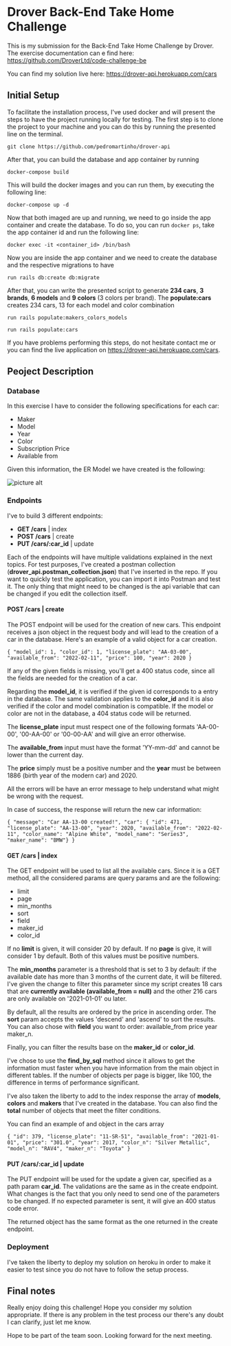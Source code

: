 # Drover Back-End Take Home Challenge

This is my submission for the Back-End Take Home Challenge by Drover. The exercise documentation can e find here: <https://github.com/DroverLtd/code-challenge-be>

You can find my solution live here: <https://drover-api.herokuapp.com/cars>

## Initial Setup

To facilitate the installation process, I've used docker and will present the steps to have the project running locally for testing. The first step is to clone the project to your machine and you can do this by running the presented line on the terminal.

```git clone https://github.com/pedromartinho/drover-api```

After that, you can build the database and app container by running

```docker-compose build```

This will build the docker images and you can run them, by executing the following line:

```docker-compose up -d```

Now that both imaged are up and running, we need to go inside the app container and create the database. To do so, you can run ```docker ps```, take the app container id and run the following line:

```docker exec -it <container_id> /bin/bash```

Now you are inside the app container and we need to create the database and the respective migrations to have

```run rails db:create db:migrate```

After that, you can write the presented script to generate **234 cars**, **3 brands**, **6 models** and **9 colors** (3 colors per brand). The **populate:cars** creates 234 cars, 13 for each model and color combination

```run rails populate:makers_colors_models```

```run rails populate:cars```

If you have problems performing this steps, do not hesitate contact me or you can find the live application on <https://drover-api.herokuapp.com/cars>.

## Peoject Description

### Database

In this exercise I have to consider the following specifications for each car:

* Maker
* Model
* Year
* Color
* Subscription Price
* Available from

Given this information, the ER Model we have created is the following:

![picture alt](https://teste-martinho-page.s3-eu-west-1.amazonaws.com/share/new_er.png "ER Model - Drover")

### Endpoints

I've to build 3 different endpoints:

* **GET /cars** | index
* **POST /cars** | create
* **PUT /cars/:car_id** | update

Each of the endpoints will have multiple validations explained in the next topics. For test purposes, I've created a postman collection (**drover_api.postman_collection.json**) that I've inserted in the repo. If you want to quickly test the application, you can import it into Postman and test it. The only thing that might need to be changed is the api variable that can be changed if you edit the collection itself.

#### POST /cars | create

The POST endpoint will be used for the creation of new cars. This endpoint receives a json object in the request body and will lead to the creation of a car in the database. Here's an example of a valid object for a car creation.

```{ "model_id": 1, "color_id": 1, "license_plate": "AA-03-00", "available_from": "2022-02-11", "price": 100, "year": 2020 }```

If any of the given fields is missing, you'll get a 400 status code, since all the fields are needed for the creation of a car.

Regarding the **model_id**, it is verified if the given id corresponds to a entry in the database. The same validation applies to the **color_id** and it is also verified if the color and model combination is compatible. If the model or color are not in the database, a 404 status code will be returned.

The **license_plate** input must respect one of the following formats 'AA-00-00', '00-AA-00' or '00-00-AA' and will give an error otherwise.

The **available_from** input must have the format 'YY-mm-dd' and cannot be lower than the current day.

The **price** simply must be a positive number and the **year** must be between 1886 (birth year of the modern car) and 2020.

All the errors will be have an error message to help understand what might be wrong with the request.

In case of success, the response will return the new car information:

```{ "message": "Car AA-13-00 created!", "car": { "id": 471, "license_plate": "AA-13-00", "year": 2020, "available_from": "2022-02-11", "color_name": "Alpine White", "model_name": "Series3", "maker_name": "BMW"} }```

#### GET /cars | index

The GET endpoint will be used to list all the available cars. Since it is a GET method, all the considered params are query params and are the following:

* limit
* page
* min_months
* sort
* field
* maker_id
* color_id

If no **limit** is given, it will consider 20 by default. If no **page** is give, it will consider 1 by default. Both of this values must be positive numbers.

The **min_months** parameter is a threshold that is set to 3 by default: if the available date has more than 3 months of the current date, it will be filtered. I've given the change to filter this parameter since my script creates 18 cars that are **currently available (available_from = null)** and the other 216 cars are only available on '2021-01-01' ou later.

By default, all the results are ordered by the price in ascending order. The **sort** param accepts the values 'descend' and 'ascend' to sort the results. You can also chose with **field** you want to order: available_from price year maker_n.

Finally, you can filter the results base on the **maker_id** or **color_id**.

I've chose to use the **find_by_sql** method since it allows to get the information must faster when you have information from the main object in different tables. If the number of objects per page is bigger, like 100, the difference in terms of performance significant.

I've also taken the liberty to add to the index response the array of **models**, **colors** and **makers** that I've created in the database. You can also find the **total** number of objects that meet the filter conditions.

You can find an example of and object in the cars array

```{ "id": 379, "license_plate": "11-SR-51", "available_from": "2021-01-01", "price": "301.0", "year": 2017, "color_n": "Silver Metallic", "model_n": "RAV4", "maker_n": "Toyota" }```

#### PUT /cars/:car_id | update

The PUT endpoint will be used for the update a given car, specified as a path param **car_id**. The validations are the same as in the create endpoint. What changes is the fact that you only need to send one of the parameters to be changed. If no expected parameter is sent, it will give an 400 status code error.

The returned object has the same format as the one returned in the create endpoint.

### Deployment

I've taken the liberty to deploy my solution on heroku in order to make it easier to test since you do not have to follow the setup process.

## Final notes

Really enjoy doing this challenge! Hope you consider my solution appropriate. If there is any problem in the test process our there's any doubt I can clarify, just let me know.

Hope to be part of the team soon. Looking forward for the next meeting.
